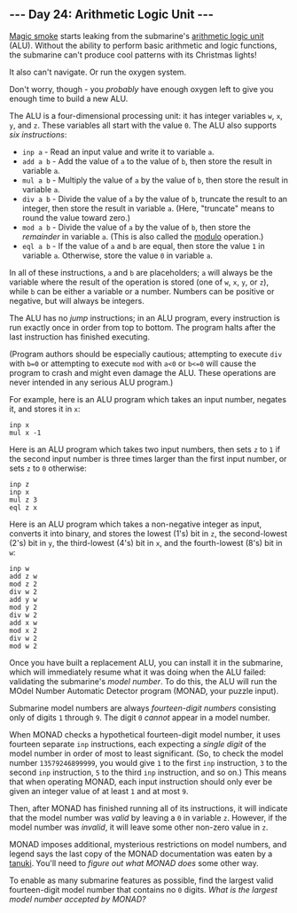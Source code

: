 <h2>--- Day 24: Arithmetic Logic Unit ---</h2><p><a href="https://en.wikipedia.org/wiki/Magic_smoke" target="_blank">Magic smoke</a> starts leaking from the submarine's <a href="https://en.wikipedia.org/wiki/Arithmetic_logic_unit">arithmetic logic unit</a> (ALU). Without the ability to perform basic arithmetic and logic functions, the submarine can't produce cool patterns with its Christmas lights!</p>
<p>It also can't navigate. Or run the oxygen system.</p>
<p>Don't worry, though - you <em>probably</em> have enough oxygen left to give you enough time to build a new ALU.</p>
<p>The ALU is a four-dimensional processing unit: it has integer variables <code>w</code>, <code>x</code>, <code>y</code>, and <code>z</code>. These variables all start with the value <code>0</code>. The ALU also supports <em>six instructions</em>:</p>
<ul>
<li><code>inp a</code> - Read an input value and write it to variable <code>a</code>.</li>
<li><code>add a b</code> - Add the value of <code>a</code> to the value of <code>b</code>, then store the result in variable <code>a</code>.</li>
<li><code>mul a b</code> - Multiply the value of <code>a</code> by the value of <code>b</code>, then store the result in variable <code>a</code>.</li>
<li><code>div a b</code> - Divide the value of <code>a</code> by the value of <code>b</code>, truncate the result to an integer, then store the result in variable <code>a</code>. (Here, "truncate" means to round the value toward zero.)</li>
<li><code>mod a b</code> - Divide the value of <code>a</code> by the value of <code>b</code>, then store the <em>remainder</em> in variable <code>a</code>. (This is also called the <a href="https://en.wikipedia.org/wiki/Modulo_operation" target="_blank">modulo</a> operation.)</li>
<li><code>eql a b</code> - If the value of <code>a</code> and <code>b</code> are equal, then store the value <code>1</code> in variable <code>a</code>. Otherwise, store the value <code>0</code> in variable <code>a</code>.</li>
</ul>
<p>In all of these instructions, <code>a</code> and <code>b</code> are placeholders; <code>a</code> will always be the variable where the result of the operation is stored (one of <code>w</code>, <code>x</code>, <code>y</code>, or <code>z</code>), while <code>b</code> can be either a variable or a number. Numbers can be positive or negative, but will always be integers.</p>
<p>The ALU has no <em>jump</em> instructions; in an ALU program, every instruction is run exactly once in order from top to bottom. The program halts after the last instruction has finished executing.</p>
<p>(Program authors should be especially cautious; attempting to execute <code>div</code> with <code>b=0</code> or attempting to execute <code>mod</code> with <code>a&lt;0</code> or <code>b&lt;=0</code>  will cause the program to crash and might even <span title="Maybe this is what happened to the last one.">damage the ALU</span>. These operations are never intended in any serious ALU program.)</p>
<p>For example, here is an ALU program which takes an input number, negates it, and stores it in <code>x</code>:</p>
<pre><code>inp x
mul x -1
</code></pre>
<p>Here is an ALU program which takes two input numbers, then sets <code>z</code> to <code>1</code> if the second input number is three times larger than the first input number, or sets <code>z</code> to <code>0</code> otherwise:</p>
<pre><code>inp z
inp x
mul z 3
eql z x
</code></pre>
<p>Here is an ALU program which takes a non-negative integer as input, converts it into binary, and stores the lowest (1's) bit in <code>z</code>, the second-lowest (2's) bit in <code>y</code>, the third-lowest (4's) bit in <code>x</code>, and the fourth-lowest (8's) bit in <code>w</code>:</p>
<pre><code>inp w
add z w
mod z 2
div w 2
add y w
mod y 2
div w 2
add x w
mod x 2
div w 2
mod w 2
</code></pre>
<p>Once you have built a replacement ALU, you can install it in the submarine, which will immediately resume what it was doing when the ALU failed: validating the submarine's <em>model number</em>. To do this, the ALU will run the MOdel Number Automatic Detector program (MONAD, your puzzle input).</p>
<p>Submarine model numbers are always <em>fourteen-digit numbers</em> consisting only of digits <code>1</code> through <code>9</code>. The digit <code>0</code> <em>cannot</em> appear in a model number.</p>
<p>When MONAD checks a hypothetical fourteen-digit model number, it uses fourteen separate <code>inp</code> instructions, each expecting a <em>single digit</em> of the model number in order of most to least significant. (So, to check the model number <code>13579246899999</code>, you would give <code>1</code> to the first <code>inp</code> instruction, <code>3</code> to the second <code>inp</code> instruction, <code>5</code> to the third <code>inp</code> instruction, and so on.) This means that when operating MONAD, each input instruction should only ever be given an integer value of at least <code>1</code> and at most <code>9</code>.</p>
<p>Then, after MONAD has finished running all of its instructions, it will indicate that the model number was <em>valid</em> by leaving a <code>0</code> in variable <code>z</code>. However, if the model number was <em>invalid</em>, it will leave some other non-zero value in <code>z</code>.</p>
<p>MONAD imposes additional, mysterious restrictions on model numbers, and legend says the last copy of the MONAD documentation was eaten by a <a href="https://en.wikipedia.org/wiki/Japanese_raccoon_dog" target="_blank">tanuki</a>. You'll need to <em>figure out what MONAD does</em> some other way.</p>
<p>To enable as many submarine features as possible, find the largest valid fourteen-digit model number that contains no <code>0</code> digits. <em>What is the largest model number accepted by MONAD?</em></p>

